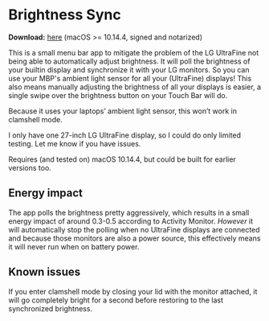 #  Brightness Sync

__Download:__ [here](https://github.com/OCJvanDijk/Brightness-Sync/releases/latest/download/Brightness.Sync.app.zip) (macOS >= 10.14.4, signed and notarized)

This is a small menu bar app to mitigate the problem of the LG UltraFine not being able to automatically adjust brightness.
It will poll the brightness of your builtin display and synchronize it with your LG monitors.
So you can use your MBP's ambient light sensor for all your (UltraFine) displays!
This also means manually adjusting the brightness of all your displays is easier, a single swipe over the brightness button on your Touch Bar will do.

Because it uses your laptops’ ambient light sensor, this won’t work in clamshell mode.

I only have one 27-inch LG UltraFine display, so I could do only limited testing. Let me know if you have issues.

Requires (and tested on) macOS 10.14.4, but could be built for earlier versions too.

## Energy impact
The app polls the brightness pretty aggressively, which results in a small energy impact of around 0.3-0.5 according to Activity Monitor.
_However_ it will automatically stop the polling when no UltraFine displays are connected and because those monitors are also a power source, this effectively means it will never run when on battery power.

## Known issues
If you enter clamshell mode by closing your lid with the monitor attached, it will go completely bright for a second before restoring to the last synchronized brightness.
